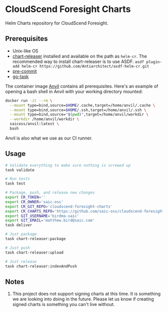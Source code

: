 # CloudScend Foresight Charts

Helm Charts repository for CloudScend Foresight.

## Prerequisites

- Unix-like OS
- [chart-releaser](https://github.com/helm/chart-releaser) installed and available on the path as `helm-cr`. The recommended way to install chart-releaser is to use ASDF. `asdf plugin-add helm-cr https://github.com/Antiarchitect/asdf-helm-cr.git`
- [pre-commit](https://pre-commit.com/)
- [go-task](https://taskfile.dev)

The container image [Anvil](https://hub.docker.com/r/saicoss/anvil) contains all prerequisites. Here's an example of opening a bash shell in Anvil with your working directory mounted:

```sh
docker run -it --rm \
  --mount type=bind,source=$HOME/.cache,target=/home/anvil/.cache \
  --mount type=bind,source=$HOME/.ssh,target=/home/anvil/.ssh \
  --mount type=bind,source="$(pwd)",target=/home/anvil/workdir \
  --workdir /home/anvil/workdir \
  saicoss/anvil:latest \
  bash
```

Anvil is also what we use as our CI runner.

## Usage

```sh
# Validate everything to make sure nothing is screwed up
task validate

# Run tests
task test

# Package, push, and release new changes
export CR_TOKEN=''
export CR_OWNER='saic-oss'
export CR_GIT_REPO='cloudscend-foresight-charts'
export CR_CHARTS_REPO='https://github.com/saic-oss/cloudscend-foresight-charts'
export GIT_USERNAME='birdma-saic'
export GIT_EMAIL='matthew.bird@saic.com'
task deliver

# Just package
task chart-releaser:package

# Just push
task chart-releaser:upload

# Just release
task chart-releaser:indexAndPush
```

## Notes

1. This project does not support signing charts at this time. It is something we are looking into doing in the future. Please let us know if creating signed charts is something you can't live without.
